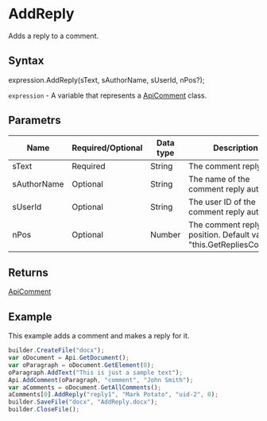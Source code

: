 # AddReply

Adds a reply to a comment.

## Syntax

expression.AddReply(sText, sAuthorName, sUserId, nPos?);

`expression` - A variable that represents a [ApiComment](../ApiComment.md) class.

## Parametrs

| **Name** | **Required/Optional** | **Data type** | **Description** |
| ------------- | ------------- | ------------- | ------------- |
| sText | Required | String | The comment reply text. |
| sAuthorName | Optional | String | The name of the comment reply author. |
| sUserId | Optional | String | The user ID of the comment reply author. |
| nPos | Optional | Number | The comment reply position. Default value is "this.GetRepliesCount()". |

## Returns

[ApiComment](../ApiComment.md)

## Example

This example adds a comment and makes a reply for it.

```javascript
builder.CreateFile("docx");
var oDocument = Api.GetDocument();
var oParagraph = oDocument.GetElement(0);
oParagraph.AddText("This is just a sample text");
Api.AddComment(oParagraph, "comment", "John Smith");
var aComments = oDocument.GetAllComments();
aComments[0].AddReply("reply1", "Mark Potato", "uid-2", 0);
builder.SaveFile("docx", "AddReply.docx");
builder.CloseFile();
```